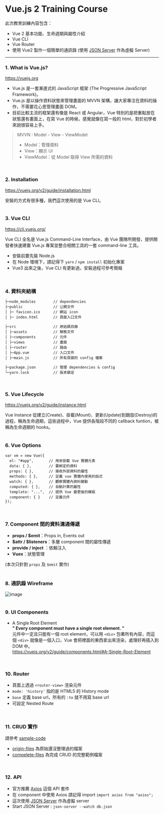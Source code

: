 # Vue.js 2 Training Course

此次教育訓練內容包含：
- Vue 2 基本功能、生命週期與屬性介紹
- Vue CLI
- Vue Router
- 使用 Vue2 製作一個簡單的通訊錄 (使用 [JSON Server](https://github.com/typicode/json-server) 作為虛擬 Server)

---

### 1. What is Vue.js?
https://vuejs.org
<br/>
- Vue.js 是一套漸進式的 JavaScript 框架 (The Progressive JavaScript Framework)。
- Vue.js 是以操作資料狀態來管理畫面的 MVVN 架構，讓大家專注在資料的操作，不需要花心思管理畫面 DOM。
- 目前比較主流的框架還有像是 React 或 Angular，Vue 特別的是把重點放在狀態還有畫面上，在寫 Vue 的時候，感覺就像在寫一般的 html，對於初學者來說很容易上手。

> MVVN : Model - View - ViewModel
> - Model：管理資料
> - View：顯示 UI
> - ViewModel：從 Model 取得 View 所需的資料
<br/>

### 2. Installation
https://vuejs.org/v2/guide/installation.html
<br/>

安裝的方式有很多種，我們這次使用的是 Vue CLI。
<br/><br/>

### 3. Vue CLI
https://cli.vuejs.org/
<br/>

Vue CLI 全名是 Vue.js Command-Line Interface，由 Vue 團隊所開發，提供開發者快速建置 Vue.js 專案並整合相關工具的一套 command-line 工具。

- 安裝前要先裝 Node.js
- 在 Node 環境下，請記得下 `yarn` / `npm install` 初始化專案
- Vue3 出來之後，Vue CLI 有更新過，安裝過程可參考簡報
<br/>

### 4. 資料夾結構
```
├─node_modules        // dependencies
├─public              // 公開文件
│ ├─ favicon.ico      // 網站 icon
│ ├─ index.html       // 頁面入口文件

├─src                 // 原始碼目錄
│ ├─assets            // 靜態文件
│ ├─components        // 元件
│ ├─views             // 畫面
│ ├─router            // 路由
│ ├─App.vue           // 入口文件
│ ├─main.js           // 所有頁面的 config 檔案

├─package.json        // 管理 dependencies & config
└─yarn.lock           // 版本鎖定
```
<br/>

### 5. Vue Lifecycle
https://vuejs.org/v2/guide/instance.html

Vue Instance 從建立(Create)、掛載(Mount)、更新(Update)到銷毀(Destroy)的過程，稱為生命週期，這些過程中，Vue 提供各階段不同的 callback funtion，被稱為生命週期的 hooks。
<br/><br/>

### 6. Vue Options
```
var vm = new Vue({
  el: "#app",       // 用來掛載 Vue 實體元素
  data: { },        // 要綁定的資料
  props: { },       // 接收外部資料的屬性
  methods: { },     // 定義 vue 實體內使用的函式
  watch: { },       // 觀察實體內資料變動
  computed: { },    // 自動計算的屬性
  template: "...",  // 提供 Vue 變更後的模板
  component: { }    // 定義元件
});
```
<br/>

### 7. Component 間的資料溝通傳遞
- **props / $emit**：Props in, Events out
- **$attr / $listeners**：多層 component 間的屬性傳遞
- **provide / inject** ：依賴注入
- **Vuex**：狀態管理

(本次只針對 `props` 及 `$emit` 實作)
<br/><br/>

### 8. 通訊錄 Wireframe
![image](https://user-images.githubusercontent.com/31032281/121213366-bc119400-c8b0-11eb-8f10-1dc8c7a9b938.png)
<br/><br/>

### 9. UI Components
- A Single Root Element <br/>
**" Every component must have a single root element. "** <br/>
元件中一定且只能有一個 root element，可以用 `<div>` 包著所有內容，而這個 `<div>` 就像是一個入口，Vue 會把裡面的東西拿出來渲染，處理好再插入到 DOM 中。<br/>
https://vuejs.org/v2/guide/components.html#A-Single-Root-Element
<br/>

### 10. Router
- 頁面上透過 `<router-view>` 渲染元件
- `mode: 'history'` 指的是 HTML5 的 History mode
- `base` 定義 base url，所有的 `:to` 就不用寫 base url 
- 可設定 Nested Route
<br/>

### 11. CRUD 實作
請參考 [sample-code](https://github.com/blairlee227/vue-training-course/tree/master/sample-code)<br/>
- [origin-files](https://github.com/blairlee227/vue-training-course/tree/master/sample-code/orign-files) 為原始還沒整理過的檔案 <br/>
- [compelete-files](https://github.com/blairlee227/vue-training-course/tree/master/sample-code/complete-files) 為完成 CRUD 的完整範例檔案
<br/>

### 12. API
- 官方推薦 [Axios](https://axios-http.com/) 這個 API 套件
- 在 component 中使用 Axios 請記得 import `import axios from "axios";`
- 這次使用 [JSON Server](https://github.com/typicode/json-server) 作為虛擬 server
- Start JSON Server : `json-server --watch db.json`

